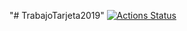 "# TrabajoTarjeta2019" 
[![Actions Status](https://github.com/NielsenMax/TrabajoTarjeta2019/workflows/TODO/badge.svg)](https://github.com/NielsenMax/TrabajoTarjeta2019/actions)
